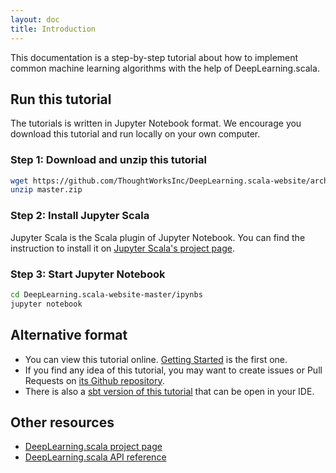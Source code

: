 ```yaml
---
layout: doc
title: Introduction
---
```


This documentation is a step-by-step tutorial about how to implement common machine learning algorithms with the help of DeepLearning.scala.

## Run this tutorial

The tutorials is written in Jupyter Notebook format.
We encourage you download this tutorial and run locally on your own computer.

### Step 1: Download and unzip this tutorial

``` bash
wget https://github.com/ThoughtWorksInc/DeepLearning.scala-website/archive/master.zip
unzip master.zip
```

### Step 2: Install Jupyter Scala

Jupyter Scala is the Scala plugin of Jupyter Notebook. You can find the instruction to install it on [Jupyter Scala's project page](https://github.com/alexarchambault/jupyter-scala).

### Step 3: Start Jupyter Notebook

``` bash
cd DeepLearning.scala-website-master/ipynbs
jupyter notebook
```

## Alternative format

* You can view this tutorial online. [Getting Started](https://thoughtworksinc.github.io/DeepLearning.scala/demo/GettingStarted.html) is the first one.
* If you find any idea of this tutorial, you may want to create issues or Pull Requests on [its Github repository](https://github.com/ThoughtWorksInc/DeepLearning.scala-website).
* There is also a [sbt version of this tutorial](https://github.com/izhangzhihao/deeplearning-tutorial) that can be open in your IDE.

## Other resources

 * [DeepLearning.scala project page](https://github.com/ThoughtWorksInc/DeepLearning.scala/)
 * [DeepLearning.scala API reference](https://javadoc.io/page/com.thoughtworks.deeplearning/unidoc_2.11/latest/com/thoughtworks/deeplearning/package.html)
